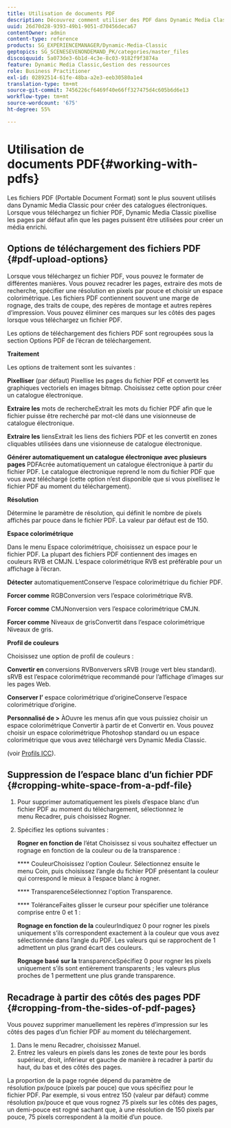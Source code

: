 ```yaml
---
title: Utilisation de documents PDF
description: Découvrez comment utiliser des PDF dans Dynamic Media Classic.
uuid: 26d70d28-9393-49b1-9051-d70456deca67
contentOwner: admin
content-type: reference
products: SG_EXPERIENCEMANAGER/Dynamic-Media-Classic
geptopics: SG_SCENESEVENONDEMAND_PK/categories/master_files
discoiquuid: 5a073de3-6b1d-4c3e-8c03-9182f9f3874a
feature: Dynamic Media Classic,Gestion des ressources
role: Business Practitioner
exl-id: 02892514-61fe-48ba-a2e3-eeb30580a1e4
translation-type: tm+mt
source-git-commit: 7456226cf6469f40e66ff327475d4c605b6d6e13
workflow-type: tm+mt
source-wordcount: '675'
ht-degree: 55%

---
```


# Utilisation de documents PDF{#working-with-pdfs}

Les fichiers PDF (Portable Document Format) sont le plus souvent utilisés dans Dynamic Media Classic pour créer des catalogues électroniques. Lorsque vous téléchargez un fichier PDF, Dynamic Media Classic pixellise les pages par défaut afin que les pages puissent être utilisées pour créer un média enrichi.

## Options de téléchargement des fichiers PDF {#pdf-upload-options}

Lorsque vous téléchargez un fichier PDF, vous pouvez le formater de différentes manières. Vous pouvez recadrer les pages, extraire des mots de recherche, spécifier une résolution en pixels par pouce et choisir un espace colorimétrique. Les fichiers PDF contiennent souvent une marge de rognage, des traits de coupe, des repères de montage et autres repères d’impression. Vous pouvez éliminer ces marques sur les côtés des pages lorsque vous téléchargez un fichier PDF.

Les options de téléchargement des fichiers PDF sont regroupées sous la section Options PDF de l’écran de téléchargement.

**Traitement**

Les options de traitement sont les suivantes :

**Pixelliser**  (par défaut) Pixellise les pages du fichier PDF et convertit les graphiques vectoriels en images bitmap. Choisissez cette option pour créer un catalogue électronique. 

**Extraire les** mots de rechercheExtrait les mots du fichier PDF afin que le fichier puisse être recherché par mot-clé dans une visionneuse de catalogue électronique.

**Extraire les** liensExtrait les liens des fichiers PDF et les convertit en zones cliquables utilisées dans une visionneuse de catalogue électronique.

**Générer automatiquement un catalogue électronique avec plusieurs pages** PDFAcrée automatiquement un catalogue électronique à partir du fichier PDF. Le catalogue électronique reprend le nom du fichier PDF que vous avez téléchargé (cette option n’est disponible que si vous pixellisez le fichier PDF au moment du téléchargement).

**Résolution**

Détermine le paramètre de résolution, qui définit le nombre de pixels affichés par pouce dans le fichier PDF. La valeur par défaut est de 150.

**Espace colorimétrique**

Dans le menu Espace colorimétrique, choisissez un espace pour le fichier PDF. La plupart des fichiers PDF contiennent des images en couleurs RVB et CMJN. L’espace colorimétrique RVB est préférable pour un affichage à l’écran.

**Détecter** automatiquementConserve l’espace colorimétrique du fichier PDF.

**Forcer comme** RGBConversion vers l’espace colorimétrique RVB.

**Forcer comme** CMJNonversion vers l’espace colorimétrique CMJN.

**Forcer comme** Niveaux de grisConvertit dans l’espace colorimétrique Niveaux de gris.

**Profil de couleurs**

Choisissez une option de profil de couleurs :

**Convertir en** conversions RVBonververs sRVB (rouge vert bleu standard). sRVB est l’espace colorimétrique recommandé pour l’affichage d’images sur les pages Web.

**Conserver l’** espace colorimétrique d’origineConserve l’espace colorimétrique d’origine.

**Personnalisé de >** ÀOuvre les menus afin que vous puissiez choisir un espace colorimétrique Convertir à partir de et Convertir en. Vous pouvez choisir un espace colorimétrique Photoshop standard ou un espace colorimétrique que vous avez téléchargé vers Dynamic Media Classic.

(voir [Profils ICC](icc-profiles.md#icc_profiles)).

## Suppression de l’espace blanc d’un fichier PDF  {#cropping-white-space-from-a-pdf-file}

1. Pour supprimer automatiquement les pixels d’espace blanc d’un fichier PDF au moment du téléchargement, sélectionnez le menu Recadrer, puis choisissez Rogner.
1. Spécifiez les options suivantes :

   **Rogner en fonction de** l’état Choisissez si vous souhaitez effectuer un rognage en fonction de la couleur ou de la transparence :

   **** CouleurChoisissez l&#39;option Couleur. Sélectionnez ensuite le menu Coin, puis choisissez l’angle du fichier PDF présentant la couleur qui correspond le mieux à l’espace blanc à rogner.

   **** TransparenceSélectionnez l&#39;option Transparence.

   **** ToléranceFaites glisser le curseur pour spécifier une tolérance comprise entre 0 et 1 :

   **Rognage en fonction de la** couleurIndiquez 0 pour rogner les pixels uniquement s’ils correspondent exactement à la couleur que vous avez sélectionnée dans l’angle du PDF. Les valeurs qui se rapprochent de 1 admettent un plus grand écart des couleurs.

   **Rognage basé sur la** transparenceSpécifiez 0 pour rogner les pixels uniquement s’ils sont entièrement transparents ; les valeurs plus proches de 1 permettent une plus grande transparence.

## Recadrage à partir des côtés des pages PDF {#cropping-from-the-sides-of-pdf-pages}

Vous pouvez supprimer manuellement les repères d’impression sur les côtés des pages d’un fichier PDF au moment du téléchargement.

1. Dans le menu Recadrer, choisissez Manuel.
1. Entrez les valeurs en pixels dans les zones de texte pour les bords supérieur, droit, inférieur et gauche de manière à recadrer à partir du haut, du bas et des côtés des pages.

La proportion de la page rognée dépend du paramètre de résolution px/pouce (pixels par pouce) que vous spécifiez pour le fichier PDF. Par exemple, si vous entrez 150 (valeur par défaut) comme résolution px/pouce et que vous rognez 75 pixels sur les côtés des pages, un demi-pouce est rogné sachant que, à une résolution de 150 pixels par pouce, 75 pixels correspondent à la moitié d’un pouce.
